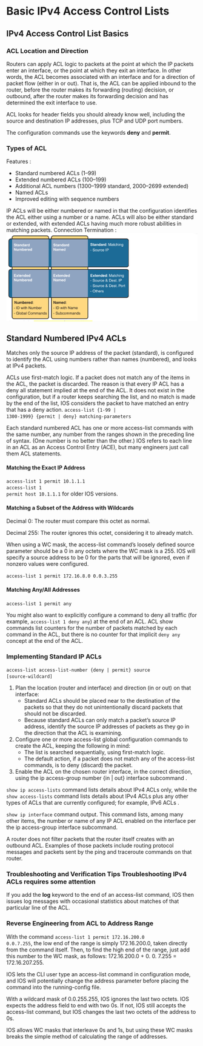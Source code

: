 # Basic IPv4 Access Control Lists
## IPv4 Access Control List Basics
### ACL Location and Direction
Routers can apply ACL logic to packets at the point at which the IP packets enter an interface, or the point at which they exit an interface. In other words, the ACL becomes associated with an interface and for a direction of packet flow (either in or out). That is, the ACL can be applied inbound to the router, before the router makes its forwarding (routing) decision, or outbound, after the router makes its forwarding decision and has determined
the exit interface to use.

ACL looks for header fields you should already know well, including the source and destination IP addresses, plus TCP and UDP port numbers.

The configuration commands use the keywords <b>deny</b> and <b>permit</b>.

### Types of ACL
Features :
- Standard numbered ACLs (1–99)
- Extended numbered ACLs (100–199)
- Additional ACL numbers (1300–1999 standard, 2000–2699 extended)
- Named ACLs
- Improved editing with sequence numbers

IP ACLs will be either numbered or named in that the configuration identifies the ACL either using a number or a name. ACLs will also be either standard or extended, with extended ACLs having much more robust abilities in matching packets. 
 Connection Termination :
 ![ACL Types](images/2.2.1.png)

## Standard Numbered IPv4 ACLs

Matches only the source IP address of the packet (standard), is configured to identify the ACL using
numbers rather than names (numbered), and looks at IPv4 packets.

ACLs use first-match logic. If a packet does not match any of the items in the ACL, the packet is discarded. The reason is that every IP ACL has a deny all statement implied at the end of the ACL. It does not exist in the configuration, but if a router keeps searching the list, and no match is made by the end of the list, IOS considers the packet to have matched an entry that has a deny action.
<code>access-list {1-99 | 1300-1999} {permit | deny} matching-parameters</code>

Each standard numbered ACL has one or more access-list commands with the same number, any number from the ranges shown in the preceding line of syntax. (One number is no better than the other.) IOS refers to each line in an ACL as an Access Control Entry (ACE), but many engineers just call them ACL statements.

#### Matching the Exact IP Address
<code>access-list 1 permit 10.1.1.1</code><br>
<code>access-list 1 permit host 10.1.1.1</code> for older IOS versions.

#### Matching a Subset of the Address with Wildcards
Decimal 0: The router must compare this octet as normal. 

Decimal 255: The router ignores this octet, considering it to already match.

When using a WC mask, the access-list command’s loosely defined source parameter should be a 0 in any octets where the WC mask is a 255. IOS will specify a source address to be 0 for the parts that will be ignored, even if nonzero values were
configured. 

<code>access-list 1 permit 172.16.8.0 0.0.3.255</code>

#### Matching Any/All Addresses
<code>access-list 1 permit any</code>

You might also want to explicitly configure a command to deny all traffic (for example, <code>access-list 1 deny any</code>) at the end of an ACL. ACL show commands list counters for the number of packets matched by each command in the ACL, but there is no counter for that implicit <code>deny
any </code>concept at the end of the ACL.

### Implementing Standard IP ACLs
<code>access-list access-list-number {deny | permit} source [source-wildcard]</code>

1. Plan the location (router and interface) and direction (in or out) on that interface: 
    - Standard ACLs should be placed near to the destination of the packets so that they do not unintentionally discard packets that should not be discarded.
    - Because standard ACLs can only match a packet’s source IP address, identify the source IP addresses of packets as they go in the direction that the ACL is examining.
2. Configure one or more access-list global configuration commands to create the ACL, keeping the following in mind: 
    - The list is searched sequentially, using first-match logic. 
    - The default action, if a packet does not match any of the access-list commands, is to deny (discard) the packet.
3. Enable the ACL on the chosen router interface, in the correct direction, using the ip access-group number {in | out} interface subcommand .

<code>show ip access-lists</code> command lists details about IPv4 ACLs only, while the <code>show access-lists</code> command lists details about IPv4 ACLs plus any other types of ACLs that are currently
configured; for example, IPv6 ACLs .

<code>show ip interface</code> command output. This command lists, among many other items, the number or name of any IP ACL enabled on the interface per the ip access-group interface subcommand.

A router does not filter packets that the router itself creates with an outbound ACL. Examples of those packets include routing protocol messages and packets sent by the ping and traceroute commands on that router.

### Troubleshooting and Verification Tips Troubleshooting IPv4 ACLs requires some attention

If you add the <b>log</b> keyword to the end of an access-list command, IOS then issues log messages with occasional statistics about matches of that particular line of the ACL.

### Reverse Engineering from ACL to Address Range
With the command <code>access-list 1 permit 172.16.200.0 0.0.7.255</code>, the low end of the range is simply 172.16.200.0, taken directly from the command itself. Then, to find the high end of the range, just add this number to the WC mask, as follows: 172.16.200.0 + 0. 0. 7.255 = 172.16.207.255.

IOS lets the CLI user type an access-list command in configuration mode, and IOS will potentially change the address parameter before placing the command into the running-config file.

With a wildcard mask of 0.0.255.255, IOS ignores the last two octets. IOS expects the address field to end with two 0s. If not, IOS still accepts the access-list command, but IOS changes the last two octets of
the address to 0s.

IOS allows WC masks that interleave 0s and 1s, but using these WC masks breaks the simple method of calculating the range of addresses. 